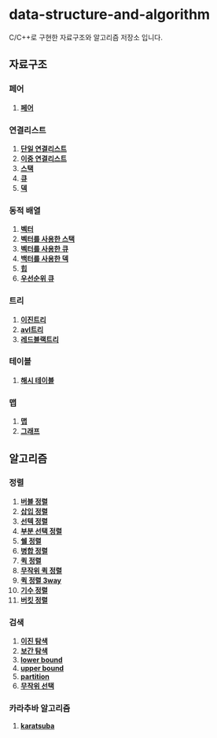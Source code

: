 # data-structure-and-algorithm
C/C++로 구현한 자료구조와 알고리즘 저장소 입니다.

## 자료구조

### 페어
1. **[페어](./data-structure/include/pair.h)**

### 연결리스트
1. **[단일 연결리스트](./data-structure/include/single-linked-list.h)**
2. **[이중 연결리스트](./data-structure/include/double-linked-list.h)**
3. **[스택](./data-structure/include/stack.h)**
4. **[큐](./data-structure/include/queue.h)**
5. **[덱](./data-structure/include/deque.h)**

### 동적 배열
1. **[벡터](./data-structure/include/vector.h)**
2. **[벡터를 사용한 스택](./data-structure/include/array-stack.h)**
3. **[벡터를 사용한 큐](./data-structure/include/array-queue.h)**
4. **[백터를 사용한 덱](./data-structure/include/array-deque.h)**
5. **[힙](./data-structure/include/heap.h)**
6. **[우선순위 큐](./data-structure/include/priority-queue.h)**

### 트리
1. **[이진트리](./data-structure/include/binary-tree.h)**
2. **[avl트리](./data-structure/include/avl-tree.h)**
3. **[레드블랙트리](./data-structure/include/red-black-tree.h)**

### 테이블
1. **[해시 테이블](./data-structure/include/hash-table.h)**

### 맵
1. **[맵](./data-structure/include/map.h)**
2. **[그래프](./data-structure/include/graph.h)**


## 알고리즘

### 정렬
1. **[버블 정렬](./algorithm/sorting/bubble-sort.c)**
2. **[삽입 정렬](./algorithm/sorting/insertion-sort.c)**
3. **[선텍 정렬](./algorithm/sorting/selection-sort.c)**
4. **[부분 선택 정렬](./algorithm/sorting/partial-selection-sort.c)**
5. **[쉘 정렬](./algorithm/sorting/shell-sort.c)**
6. **[병합 정렬](./algorithm/sorting/merge-sort.c)**
7. **[퀵 정렬](./algorithm/sorting/quick-sort.c)**
8. **[무작위 퀵 정렬](./algorithm/sorting/randomized-quick-sort.c)**
9. **[퀵 정렬 3way](./algorithm/sorting/quick-sort-3way.c)**
10. **[기수 정렬](./algorithm/sorting/radix-sort.c)**
11. **[버킷 정렬](./algorithm/sorting/bucket-sort.c)**

### 검색
1. **[이진 탐색](./algorithm/searching/binary-search.c)**
2. **[보간 탐색](./algorithm/searching/interpolation-search.c)**
3. **[lower bound](./algorithm/searching/lower-bound.c)**
4. **[upper bound](./algorithm/searching/upper-bound.c)**
5. **[partition](./algorithm/searching/partition.c)**
6. **[무작위 선택](./algorithm/searching/randomized-select.c)**

### 카라추바 알고리즘
1. **[karatsuba](./algorithm/karatsuba/karatsuba.cpp)**